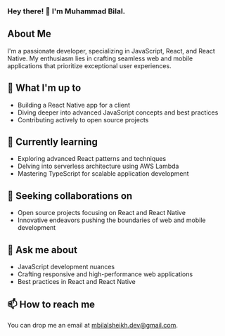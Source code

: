 <!-- Dark Theme -->
### Hey there! 👋 I'm Muhammad Bilal.

<!--
**001mbilal/001mbilal** is a ✨ _special_ ✨ repository because its `README.md` (this file) appears on your GitHub profile.
-->

## About Me

I'm a passionate developer, specializing in JavaScript, React, and React Native. My enthusiasm lies in crafting seamless web and mobile applications that prioritize exceptional user experiences.

## 🔭 What I'm up to

- Building a React Native app for a client
- Diving deeper into advanced JavaScript concepts and best practices
- Contributing actively to open source projects

## 🌱 Currently learning

- Exploring advanced React patterns and techniques
- Delving into serverless architecture using AWS Lambda
- Mastering TypeScript for scalable application development

## 👯 Seeking collaborations on

- Open source projects focusing on React and React Native
- Innovative endeavors pushing the boundaries of web and mobile development

## 💬 Ask me about

- JavaScript development nuances
- Crafting responsive and high-performance web applications
- Best practices in React and React Native

## 📫 How to reach me

You can drop me an email at [mbilalsheikh.dev@gmail.com](mailto:mbilalsheikh.dev@gmail.com).

<!-- Consider adding any additional information or personal touch you'd like here! -->
